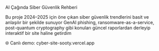 AI Çağında Siber Güvenlik Rehberi

Bu proje 2024–2025 için öne çıkan siber güvenlik trendlerini basit ve anlaşılır bir şekilde sunuyor
GenAI phishing, ransomware-as-a-service, post-quantum cryptography gibi konuları güncel raporlardan derleyip interaktif bir site haline getirdim

🌐 Canlı demo: cyber-site-sooty.vercel.app



